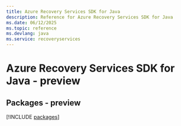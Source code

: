 ```yaml
---
title: Azure Recovery Services SDK for Java
description: Reference for Azure Recovery Services SDK for Java
ms.date: 06/12/2025
ms.topic: reference
ms.devlang: java
ms.service: recoveryservices
---
```

# Azure Recovery Services SDK for Java - preview
## Packages - preview
[!INCLUDE [packages](recovery-services-index.md)]